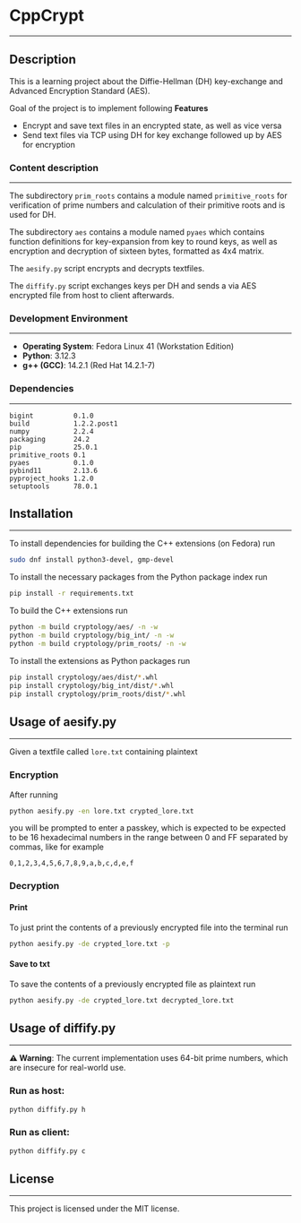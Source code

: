 # CppCrypt

---

## Description

This is a learning project about the Diffie-Hellman (DH) key-exchange and Advanced Encryption Standard (AES).

Goal of the project is to implement following **Features**
- Encrypt and save text files in an encrypted state, as well as vice versa
- Send text files via TCP using DH for key exchange followed up by AES for encryption

### Content description

---

The subdirectory `prim_roots` contains a module named `primitive_roots` for verification of prime numbers and calculation of their primitive roots and is used for DH.

The subdirectory `aes` contains a module named `pyaes` which contains function definitions for key-expansion from key to round keys, as well as encryption and decryption of sixteen bytes, formatted as 4x4 matrix.

The `aesify.py` script encrypts and decrypts textfiles.

The `diffify.py` script exchanges keys per DH and sends a via AES encrypted file from host to client afterwards.

### Development Environment

---

- **Operating System**: Fedora Linux 41 (Workstation Edition)
- **Python**: 3.12.3
- **g++ (GCC)**: 14.2.1 (Red Hat 14.2.1-7)

### Dependencies

---

```plaintext
bigint          0.1.0
build           1.2.2.post1
numpy           2.2.4
packaging       24.2
pip             25.0.1
primitive_roots 0.1
pyaes           0.1.0
pybind11        2.13.6
pyproject_hooks 1.2.0
setuptools      78.0.1
```

## Installation

--- 
To install dependencies for building the C++ extensions (on Fedora) run

```bash 
sudo dnf install python3-devel, gmp-devel
```

To install the necessary packages from the Python package index run

```bash
pip install -r requirements.txt
```

To build the C++ extensions run

```bash
python -m build cryptology/aes/ -n -w
python -m build cryptology/big_int/ -n -w
python -m build cryptology/prim_roots/ -n -w
```

To install the extensions as Python packages run

```bash
pip install cryptology/aes/dist/*.whl
pip install cryptology/big_int/dist/*.whl
pip install cryptology/prim_roots/dist/*.whl
```

## Usage of aesify.py

---

Given a textfile called `lore.txt` containing plaintext

### Encryption

After running 

```bash
python aesify.py -en lore.txt crypted_lore.txt 
```

you will be prompted to enter a passkey, which is expected to be expected to be 16 hexadecimal numbers in the range between 0 and FF separated by commas, like for example 

```plaintext
0,1,2,3,4,5,6,7,8,9,a,b,c,d,e,f
```

### Decryption

#### Print

To just print the contents of a previously encrypted file into the terminal run

```bash
python aesify.py -de crypted_lore.txt -p
```

#### Save to txt

To save the contents of a previously encrypted file as plaintext run

```bash
python aesify.py -de crypted_lore.txt decrypted_lore.txt
```

## Usage of diffify.py

---

**⚠ Warning**: The current implementation uses 64-bit prime numbers, which are insecure for real-world use.

### Run as host:

```bash
python diffify.py h
```

### Run as client:

```bash
python diffify.py c
```

## License 

---

This project is licensed under the MIT license.
